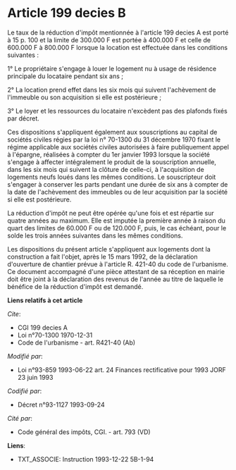 # Article 199 decies B

Le taux de la réduction d'impôt mentionnée à l'article 199 decies A est porté à 15 p. 100 et la limite de 300.000 F est
portée à 400.000 F et celle de 600.000 F à 800.000 F lorsque la location est effectuée dans les conditions suivantes :

1° Le propriétaire s'engage à louer le logement nu à usage de résidence principale du locataire pendant six ans ;

2° La location prend effet dans les six mois qui suivent l'achèvement de l'immeuble ou son acquisition si elle est
postérieure ;

3° Le loyer et les ressources du locataire n'excèdent pas des plafonds fixés par décret.

Ces dispositions s'appliquent également aux souscriptions au capital de sociétés civiles régies par la loi n° 70-1300 du 31
décembre 1970 fixant le régime applicable aux sociétés civiles autorisées à faire publiquement appel à l'épargne, réalisées à
compter du 1er janvier 1993 lorsque la société s'engage à affecter intégralement le produit de la souscription annuelle, dans
les six mois qui suivent la clôture de celle-ci, à l'acquisition de logements neufs loués dans les mêmes conditions. Le
souscripteur doit s'engager à conserver les parts pendant une durée de six ans à compter de la date de l'achèvement des
immeubles ou de leur acquisition par la société si elle est postérieure.

La réduction d'impôt ne peut être opérée qu'une fois et est répartie sur quatre années au maximum. Elle est imputée la
première année à raison du quart des limites de 60.000 F ou de 120.000 F, puis, le cas échéant, pour le solde les trois
années suivantes dans les mêmes conditions.

Les dispositions du présent article s'appliquent aux logements dont la construction a fait l'objet, après le 15 mars 1992, de
la déclaration d'ouverture de chantier prévue à l'article R. 421-40 du code de l'urbanisme. Ce document accompagné d'une
pièce attestant de sa réception en mairie doit être joint à la déclaration des revenus de l'année au titre de laquelle le
bénéfice de la réduction d'impôt est demandé.

**Liens relatifs à cet article**

_Cite_:

  - CGI 199 decies A
  - Loi n°70-1300 1970-12-31
  - Code de l'urbanisme - art. R421-40 (Ab)

_Modifié par_:

  - Loi n°93-859 1993-06-22 art. 24 Finances rectificative pour 1993 JORF 23 juin 1993

_Codifié par_:

  - Décret n°93-1127 1993-09-24

_Cité par_:

  - Code général des impôts, CGI. - art. 793 (VD)

**Liens**:

  - TXT_ASSOCIE: Instruction 1993-12-22 5B-1-94
